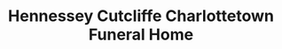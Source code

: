 ---
title: "Hennessey Cutcliffe Charlottetown Funeral Home"
url: /charlottetown/hennessey-cutcliffe-charlottetown-funeral-home/
shop: funeral directors
---